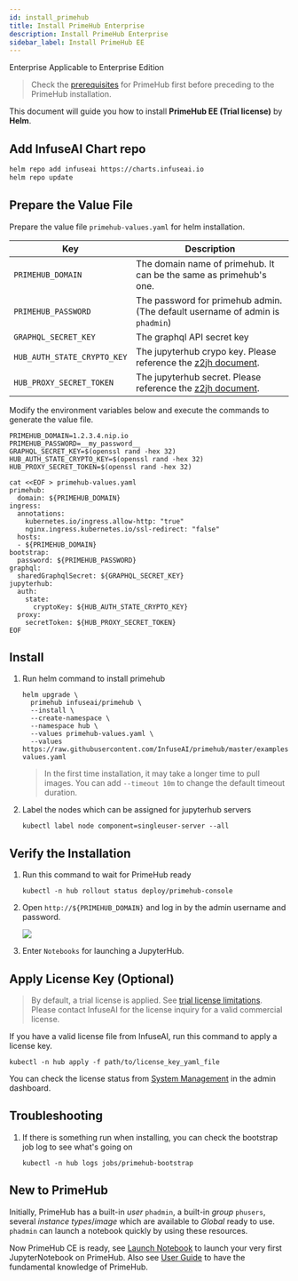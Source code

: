 ```yaml
---
id: install_primehub
title: Install PrimeHub Enterprise
description: Install PrimeHub Enterprise
sidebar_label: Install PrimeHub EE
---
```


<div class="label-sect">
  <div class="ee-only tooltip">Enterprise
    <span class="tooltiptext">Applicable to Enterprise Edition</span>
  </div>
</div>

>Check the [prerequisites](prerequisites) for PrimeHub first before preceding to the PrimeHub installation.

This document will guide you how to install **PrimeHub EE (Trial license)** by **Helm**.

## Add InfuseAI Chart repo

```bash
helm repo add infuseai https://charts.infuseai.io
helm repo update
```

## Prepare the Value File

Prepare the value file `primehub-values.yaml` for helm installation. 

Key | Description
----|------------------------------------
`PRIMEHUB_DOMAIN` | The domain name of primehub. It can be the same as primehub's one.
`PRIMEHUB_PASSWORD` | The password for primehub admin. (The default username of admin is `phadmin`)
`GRAPHQL_SECRET_KEY` | The graphql API secret key
`HUB_AUTH_STATE_CRYPTO_KEY` | The jupyterhub crypo key. Please reference the [z2jh document](https://zero-to-jupyterhub.readthedocs.io/en/latest/reference/reference.html#auth-state-cryptokey).
`HUB_PROXY_SECRET_TOKEN` | The jupyterhub secret. Please reference the [z2jh document](https://zero-to-jupyterhub.readthedocs.io/en/latest/reference/reference.html#proxy-secrettoken).

Modify the environment variables below and execute the commands to generate the value file.

```
PRIMEHUB_DOMAIN=1.2.3.4.nip.io
PRIMEHUB_PASSWORD=__my_password__
GRAPHQL_SECRET_KEY=$(openssl rand -hex 32)
HUB_AUTH_STATE_CRYPTO_KEY=$(openssl rand -hex 32)
HUB_PROXY_SECRET_TOKEN=$(openssl rand -hex 32)

cat <<EOF > primehub-values.yaml
primehub:
  domain: ${PRIMEHUB_DOMAIN}
ingress:
  annotations:
    kubernetes.io/ingress.allow-http: "true"
    nginx.ingress.kubernetes.io/ssl-redirect: "false"
  hosts:
  - ${PRIMEHUB_DOMAIN}
bootstrap:
  password: ${PRIMEHUB_PASSWORD}
graphql:
  sharedGraphqlSecret: ${GRAPHQL_SECRET_KEY}
jupyterhub:
  auth:
    state:
      cryptoKey: ${HUB_AUTH_STATE_CRYPTO_KEY}
  proxy:
    secretToken: ${HUB_PROXY_SECRET_TOKEN}
EOF
```

## Install

1. Run helm command to install primehub

   ```
   helm upgrade \
     primehub infuseai/primehub \
     --install \
     --create-namespace \
     --namespace hub \
     --values primehub-values.yaml \
     --values https://raw.githubusercontent.com/InfuseAI/primehub/master/examples/ee-values.yaml
   ```

   > In the first time installation, it may take a longer time to pull images. You can add `--timeout 10m` to change the default timeout duration.

2. Label the nodes which can be assigned for jupyterhub servers

   ```
   kubectl label node component=singleuser-server --all
   ```

## Verify the Installation

1. Run this command to wait for PrimeHub ready

   ```
   kubectl -n hub rollout status deploy/primehub-console
   ```

2. Open `http://${PRIMEHUB_DOMAIN}` and log in by the admin username and password.

   ![](assets/install_primehub1.png)

3. Enter `Notebooks` for launching a JupyterHub.

## Apply License Key (Optional)

>By default, a trial license is applied. See [trial license limitations](../license).
>Please contact InfuseAI for the license inquiry for a valid commercial license.

If you have a valid license file from InfuseAI, run this command to apply a license key. 

```
kubectl -n hub apply -f path/to/license_key_yaml_file
```

You can check the license status from [System Management](../guide_manual/admin-system#primehub-license) in the admin dashboard.

## Troubleshooting

1. If there is something run when installing, you can check the bootstrap job log to see what's going on

   ```
   kubectl -n hub logs jobs/primehub-bootstrap
   ```

## New to PrimeHub

Initially, PrimeHub has a built-in *user* `phadmin`, a built-in *group* `phusers`, several *instance types*/*image* which are available to *Global* ready to use. `phadmin` can launch a notebook quickly by using these resources. 

Now PrimeHub CE is ready, see [Launch Notebook](../quickstart/launch-project) to launch your very first JupyterNotebook on PrimeHub. Also see [User Guide](../quickstart/login-portal-user) to have the fundamental knowledge of PrimeHub.
